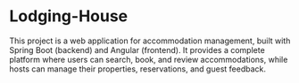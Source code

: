 # Lodging-House
This project is a web application for accommodation management, built with Spring Boot (backend) and Angular (frontend). It provides a complete platform where users can search, book, and review accommodations, while hosts can manage their properties, reservations, and guest feedback.
